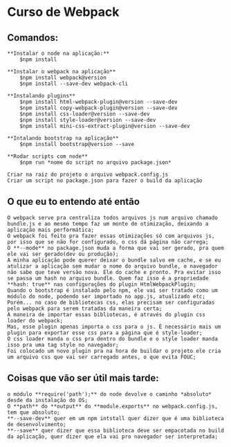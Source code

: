 # Curso de Webpack

## Comandos:
    **Instalar o node na aplicação:**
        $npm install

    **Instalar o webpack na aplicação**
        $npm install webpack@version
        $npm install --save-dev webpack-cli

    **Instalando plugins**
        $npm install html-webpack-plugin@version --save-dev
        $npm install copy-webpack-plugin@version --save-dev
        $npm install css-loader@version --save-dev
        $npm install style-loader@version --save-dev
        $npm install mini-css-extract-plugin@version --save-dev

    **Intalando bootstrap na aplicação**
        $npm install bootstrap@version --save

    **Rodar scripts com node**
        $npm run *nome do script no arquivo package.json*

    Criar na raiz do projeto o arquivo webpack.config.js
    Criar um script no package.json para fazer o build da aplicação

## O que eu to entendo até então 
    O webpack serve pra centraliza todos arquivos js num arquivo chamado bundle.js e ao mesmo tempo faz um monte de otimização, deixando a aplicação mais performática;
    O webpack foi feito pra fazer essas otimizações só com arquivos js, por isso que se não for configurado, o css dá página não carrega;
    O **--mode** no package.json muda a forma que vai ser gerado, pra quem ele vai ser gerado(dev ou produção);
    A minha aplicação pode querer deixar o bundle salvo em cache, e se eu atulizar a aplicação sem mudar o nome do arquivo bundle, o navegador não sabe que teve versão nova. Ele do cache e pronto. Pra evitar isso se passa um hash no arquivo bundle. Quem faz isso é a propriedade **hash: true** nas configurações do plugin HtmlWebpackPlugin;
    Quando o bootstrap é instalado pelo npm, ele vai ser tratado como um módulo do node, podendo ser importado no app.js, atualizado etc;
    Porém... no caso de bibliotecas css, elas precisam ser configuradas pelo webpack para serem tratadas da maneira certa;
    A maneira de importar essas bibliotecas, é através do plugin css loader do webpack;
    Mas, esse plugin apenas importa o css para o js. É necessário mais um plugin para exportar esse css para a página que é style-loader;
    O css loader manda o css pra dentro do bundle e o style loader manda isso pra uma tag style no navegador;
    Foi colocado um novo plugin pra na hora de buildar o projeto ele cria um arquivo css que vai ser carregado antes, o que evita FOUC;

## Coisas que vão ser útil mais tarde:
    o módulo **require('path');** do node devolve o caminho *absoluto* desde da instalação do OS;
    O **path** do **output** do **module.exports** no webpack.config.js, tem que absoluto;
    **--save-dev** quer em um npm intstall quer dizer que é uma biblioteca de desenvolvimento;
    **--save** quer dizer que essa biblioteca deve ser empacotada no build da aplicação, quer dizer que ela vai pro navegador ser interpretada;